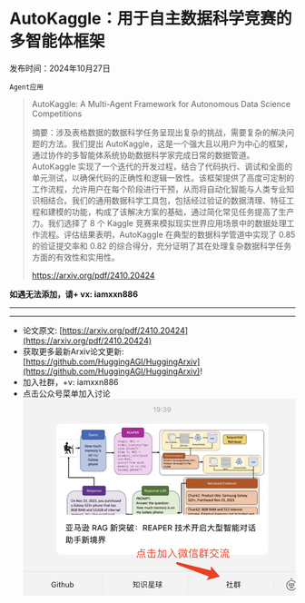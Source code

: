 # AutoKaggle：用于自主数据科学竞赛的多智能体框架
发布时间：2024年10月27日

`Agent应用`
> AutoKaggle: A Multi-Agent Framework for Autonomous Data Science Competitions
>
> 摘要：涉及表格数据的数据科学任务呈现出复杂的挑战，需要复杂的解决问题的方法。我们提出 AutoKaggle，这是一个强大且以用户为中心的框架，通过协作的多智能体系统协助数据科学家完成日常的数据管道。AutoKaggle 实现了一个迭代的开发过程，结合了代码执行、调试和全面的单元测试，以确保代码的正确性和逻辑一致性。该框架提供了高度可定制的工作流程，允许用户在每个阶段进行干预，从而将自动化智能与人类专业知识相结合。我们的通用数据科学工具包，包括经过验证的数据清理、特征工程和建模的功能，构成了该解决方案的基础，通过简化常见任务提高了生产力。我们选择了 8 个 Kaggle 竞赛来模拟现实世界应用场景中的数据处理工作流程。评估结果表明，AutoKaggle 在典型的数据科学管道中实现了 0.85 的验证提交率和 0.82 的综合得分，充分证明了其在处理复杂数据科学任务方面的有效性和实用性。
>
> https://arxiv.org/pdf/2410.20424

**如遇无法添加，请+ vx: iamxxn886**
<hr />


<hr />

- 论文原文: [https://arxiv.org/pdf/2410.20424](https://arxiv.org/pdf/2410.20424)
- 获取更多最新Arxiv论文更新: [https://github.com/HuggingAGI/HuggingArxiv](https://github.com/HuggingAGI/HuggingArxiv)!
- 加入社群，+v: iamxxn886
- 点击公众号菜单加入讨论
![](https://raw.githubusercontent.com/HuggingAGI/wx_assets/main/2024/07/31/1722434818326-94339e92-22f1-4472-9d27-fed232f70b5d.jpeg)